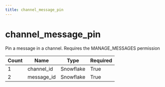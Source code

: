 ```yaml
---
title: channel_message_pin
---
```

# channel_message_pin 
Pin a message in a channel. Requires the MANAGE_MESSAGES permission

Count | Name | Type | Required        
----|----|----|---- 
1 | channel_id | Snowflake | True
2 | message_id | Snowflake | True
